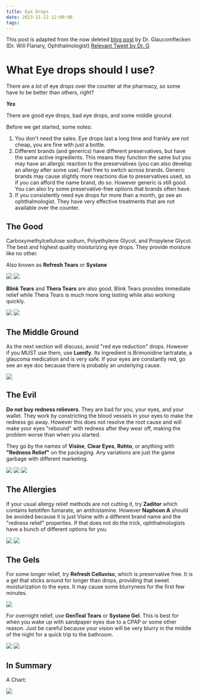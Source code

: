```yaml
---
title: Eye Drops
date: 2023-11-22 12:00:00
tags:
---
```


This post is adapted from the now deleted [blog post](https://web.archive.org/web/20221121001804/https://www.drgcomedy.com/pharmacy-eye-drops) by Dr. Glaucomflecken (Dr. Will Flanary, Ophthalmologist) [Relevant Tweet by Dr. G](https://twitter.com/DGlaucomflecken/status/1291102018434510850)

#  What Eye drops should I use?

There are a lot of eye drops over the counter at the pharmacy, so some have to be better than others, right?

***_Yes_***

There are good eye drops, bad eye drops, and some middle ground.

Before we get started, some notes:
1. You don't need the sales. Eye drops last a long time and frankly are not cheap, you are fine with just a bottle.
2. Different brands (and generics) have different preservatives, but have the same active ingredients. This means they function the same but you may have an allergic reaction to the preservatives (you can also develop an allergy after some use). Feel free to switch across brands. Generic brands may cause slightly more reactions due to preservatives used, so if you can afford the name brand, do so. However generic is still good. You can also try some preservative-free options that brands often have.
3. If you consistently need eye drops for more than a month, go see an ophthalmologist. They have very effective treatments that are not available over the counter.

##  The Good

Carboxymethylcellulose sodium, Polyethylene Glycol, and Propylene Glycol. The best and highest quality moisturizing eye drops. They provide moisture like no other.

Also known as **Refresh Tears** or **Systane**

![](2023-11-22-Eye-Drops/refreshtears.webp) ![](2023-11-22-Eye-Drops/systane.webp)

**Blink Tears** and **Thera Tears** are also good. Blink Tears provides immediate relief while Thera Tears is much more long lasting while also working quickly.

![](2023-11-22-Eye-Drops/blinktears.webp) ![](2023-11-22-Eye-Drops/theratears.webp)

## The Middle Ground
As the next section will discuss, avoid "red eye reduction" drops. However if you MUST use them, use **Lumify**. Its ingredient is Brimonidine tartratate, a glaucoma medication and is very safe. If your eyes are constantly red, go see an eye doc because there is probably an underlying cause.

![](2023-11-22-Eye-Drops/lumify.webp)

## The Evil
**Do not buy redness relievers**. They are bad for you, your eyes, and your wallet. They work by constricting the blood vessels in your eyes to make the redness go away. However this does not resolve the root cause and will make your eyes "rebound" with redness after they wear off, making the problem worse than when you started.

They go by the names of **Visine**, **Clear Eyes**, **Rohto**, or anything with **"Redness Relief"** on the packaging. Any variations are just the game garbage with different marketing.

![](2023-11-22-Eye-Drops/visine.webp) ![](2023-11-22-Eye-Drops/cleareyes.webp) ![](2023-11-22-Eye-Drops/rohto.webp)

## The Allergies
If your usual allergy relief methods are not cutting it, try **Zaditor** which contains ketotifen fumarate, an antihistamine. However **Naphcon A** should be avoided because it is just Visine with a different brand name and the "redness relief" properties. If that does not do the trick, ophthalmologists have a bunch of different options for you.

![](2023-11-22-Eye-Drops/zaditor.webp) ![](2023-11-22-Eye-Drops/naphcona.webp)

## The Gels
For some longer relief, try **Refresh Celluvisc**, which is preservative free. It is a gel that sticks around for longer than drops, providing that sweet moisturization to the eyes. It may cause some blurryness for the first few minutes.

![](2023-11-22-Eye-Drops/refreshcelluvisc.webp)

For overnight relief, use **GenTeal Tears** or **Systane Gel**. This is best for when you wake up with sandpaper eyes due to a CPAP or some other reason. Just be careful because your vision will be very blurry in the middle of the night for a quick trip to the bathroom.

![](2023-11-22-Eye-Drops/gentaltears.webp) ![](2023-11-22-Eye-Drops/systanegel.webp)

## In Summary

A Chart:

![](2023-11-22-Eye-Drops/EyeDropsTable.webp)